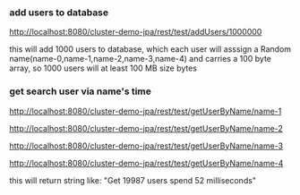 ### add users to database

  [http://localhost:8080/cluster-demo-jpa/rest/test/addUsers/1000000](http://localhost:8080/cluster-demo-jpa/rest/test/addUsers/1000)

this will add 1000 users to database, which each user will asssign a Random name(name-0,name-1,name-2,name-3,name-4) and carries a 100 byte array, so 1000 users will at least 100 MB size bytes

### get search user via name's time

[http://localhost:8080/cluster-demo-jpa/rest/test/getUserByName/name-1](http://localhost:8080/cluster-demo-jpa/rest/test/getUserByName/name-1)
  
  
[http://localhost:8080/cluster-demo-jpa/rest/test/getUserByName/name-2](http://localhost:8080/cluster-demo-jpa/rest/test/getUserByName/name-2)
  
  
[http://localhost:8080/cluster-demo-jpa/rest/test/getUserByName/name-3](http://localhost:8080/cluster-demo-jpa/rest/test/getUserByName/name-3)
  
  
[http://localhost:8080/cluster-demo-jpa/rest/test/getUserByName/name-4](http://localhost:8080/cluster-demo-jpa/rest/test/getUserByName/name-4)

this will return string like: "Get 19987 users spend 52 milliseconds"
